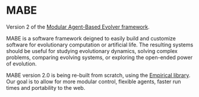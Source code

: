 # MABE
Version 2 of the [Modular Agent-Based Evolver framework](https://github.com/Hintzelab/MABE).

MABE is a software framework deigned to easily build and customize software for
evolutionary computation or artificial life.  The resulting systems should be
useful for studying evolutionary dynamics, solving complex problems, comparing
evolving systems, or exploring the open-ended power of evolution.

MABE version 2.0 is being re-built from scratch, using the [Empirical library](https://github.com/devosoft/Empirical).
Our goal is to allow for more modular control, flexible agents, faster run times
and portability to the web.
